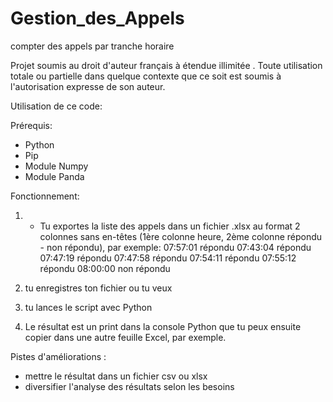 # Gestion_des_Appels
compter des appels par tranche horaire

Projet soumis au droit d'auteur français à étendue illimitée .
Toute utilisation  totale ou partielle dans quelque contexte que ce soit est soumis à l'autorisation expresse de son auteur.

Utilisation de ce code:

Prérequis: 
- Python
- Pip
- Module Numpy
- Module Panda

Fonctionnement:
1. - Tu exportes la liste des appels dans un fichier .xlsx au format 2 colonnes sans en-têtes (1ère colonne heure, 2ème colonne répondu - non répondu), par exemple:
07:57:01	répondu
07:43:04	répondu
07:47:19	répondu
07:47:58	répondu
07:54:11	répondu
07:55:12	répondu
08:00:00	non répondu

2.  tu enregistres ton fichier ou tu veux
3.  tu lances le script avec Python
4.  Le résultat est un print dans la console Python que tu peux ensuite copier dans une autre feuille Excel, par exemple.


Pistes d'améliorations :
- mettre le résultat dans un fichier csv ou xlsx
- diversifier l'analyse des résultats selon les besoins
